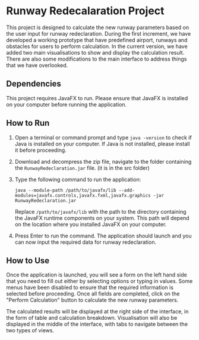 # Runway Redecalaration Project

This project is designed to calculate the new runway parameters based on the user input for runway redeclaration. During the first increment, we have developed a working prototype that have predefined airport, runways and obstacles for users to perform calculation. In the current version, we have added two main visualisations to show and display the calculation result. There are also some modifications to the main interface to address things that we have overlooked.

## Dependencies

This project requires JavaFX to run. Please ensure that JavaFX is installed on your computer before running the application.

## How to Run

1. Open a terminal or command prompt and type `java -version` to check if Java is installed on your computer. If Java is not installed, please install it before proceeding.

2. Download and decompress the zip file, navigate to the folder containing the `RunwayRedeclaration.jar` file. (it is in the src folder)

3. Type the following command to run the application:

   `java --module-path /path/to/javafx/lib --add-modules=javafx.controls,javafx.fxml,javafx.graphics -jar RunwayRedeclaration.jar`

   Replace `/path/to/javafx/lib` with the path to the directory containing the JavaFX runtime components on your system. This path will depend on the location where you installed JavaFX on your computer.

4. Press Enter to run the command. The application should launch and you can now input the required data for runway redeclaration.

## How to Use

Once the application is launched, you will see a form on the left hand side that you need to fill out either by selecting options or typing in values. Some menus have been disabled to ensure that the required information is selected before proceeding. Once all fields are completed, click on the "Perform Calculation" button to calculate the new runway parameters. 

The calculated results will be displayed at the right side of the interface, in the form of table and calculation breakdown. Visualisation will also be displayed in the middle of the interface, with tabs to navigate between the two types of views.
